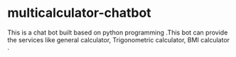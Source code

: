 # multicalculator-chatbot
This is a chat bot built based on python programming .This bot can provide the services like general calculator, Trigonometric calculator, BMI calculator .
